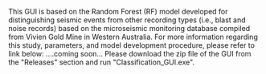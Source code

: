 This GUI is based on the Random Forest (RF) model developed for distinguishing seismic events from other recording types (i.e., blast and noise records) based on the microseismic monitoring database compiled from Vivien Gold Mine in Western Australia. For more information regarding this study, parameters, and model development procedure, please refer to link below:  ....coming soon...
Please download the zip file of the GUI from the "Releases" section and run "Classification_GUI.exe". 
